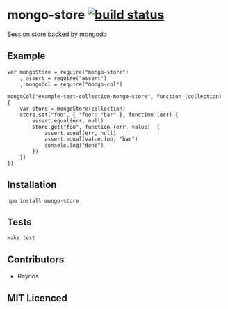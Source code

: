 # mongo-store [![build status][1]][2]

Session store backed by mongodb

## Example

    var mongoStore = require("mongo-store")
        , assert = require("assert")
        , mongoCol = require("mongo-col")

    mongoCol("example-test-collection-mongo-store", function (collection) {
        var store = mongoStore(collection)
        store.set("foo", { "foo": "bar" }, function (err) {
            assert.equal(err, null)
            store.get("foo", function (err, value)  {
                assert.equal(err, null)
                assert.equal(value.foo, "bar")
                console.log("done")
            })
        })
    })

## Installation

`npm install mongo-store`

## Tests

`make test`

## Contributors

 - Raynos

## MIT Licenced

  [1]: https://secure.travis-ci.org/Raynos/mongo-store.png
  [2]: http://travis-ci.org/Raynos/mongo-store